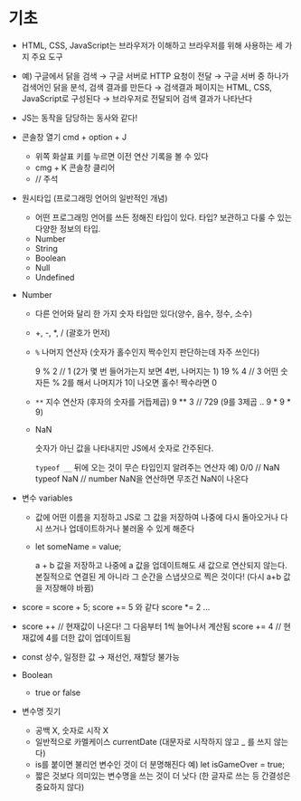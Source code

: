 # 기초

- HTML, CSS, JavaScript는 브라우저가 이해하고 브라우저를 위해 사용하는 세 가지 주요 도구
- 예) 구글에서 닭을 검색 → 구글 서버로 HTTP 요청이 전달 → 구글 서버 중 하나가 검색어인 닭을 분석, 검색 결과를 만든다 → 검색결과 페이지는 HTML, CSS, JavaScript로 구성된다 → 브라우저로 전달되어 검색 결과가 나타난다
- JS는 동작을 담당하는 동사와 같다!
- 콘솔창 열기 cmd + option + J
    - 위쪽 화살표 키를 누르면 이전 연산 기록을 볼 수 있다
    - cmg + K 콘솔창 클리어
    - // 주석

- 원시타입 (프로그래밍 언어의 일반적인 개념)
    - 어떤 프로그래밍 언어를 쓰든 정해진 타입이 있다. 
    타입? 보관하고 다룰 수 있는 다양한 정보의 타입.
    - Number
    - String
    - Boolean
    - Null
    - Undefined

- Number
    - 다른 언어와 달리 한 가지 숫자 타입만 있다(양수, 음수, 정수, 소수)
    - +, -, *, / (괄호가 먼저)
    - `%` 나머지 연산자 (숫자가 홀수인지 짝수인지 판단하는데 자주 쓰인다)
        
         9 % 2 // 1 (2가 몇 번 들어가는지 보면 4번, 나머지는 1)
        19 % 4 // 3
        어떤 숫자든 % 2를 해서 나머지가 1이 나오면 홀수! 짝수라면 0
        
    - `**` 지수 연산자 (후자의 숫자를 거듭제곱)
    9 ** 3 // 729 (9를 3제곱 .. 9 * 9 * 9)
    - NaN
        
        숫자가 아닌 값을 나타내지만 JS에서 숫자로 간주된다. 
        
        `typeof __` 뒤에 오는 것이 무슨 타입인지 알려주는 연산자
        예) 0/0 // NaN
        typeof NaN // number
        NaN을 연산하면 무조건 NaN이 나온다
        
- 변수 variables
    - 값에 어떤 이름을 지정하고 JS로 그 값을 저장하여 나중에 다시 돌아오거나 다시 쓰거나 업데이트하거나 불러올 수 있게 해준다
    - let someName = value;
        
        a + b 값을 저장하고 나중에 a 값을 업데이트해도 새 값으로 연산되지 않는다. 본질적으로 연결된 게 아니라 그 순간을 스냅샷으로 찍은 것이다! (다시 a+b 값을 저장해야 바뀜)
        
- score = score + 5;
score += 5 와 같다
score *= 2 …
- score ++ // 현재값이 나온다! 그 다음부터 1씩 늘어나서 계산됨
score += 4 // 현재값에 4를 더한 값이 업데이트됨
- const 상수, 일정한 값 → 재선언, 재할당 불가능
- Boolean
    - true or false
- 변수명 짓기
    - 공백 X, 숫자로 시작 X
    - 일반적으로 카멜케이스 currentDate (대문자로 시작하지 않고 _ 를 쓰지 않는다)
    - is를 붙이면 불리언 변수인 것이 더 분명해진다 
    예) let isGameOver = true;
    - 짧은 것보다 의미있는 변수명을 쓰는 것이 더 낫다 (한 글자로 쓰는 등 간결성은 중요하지 않다)

